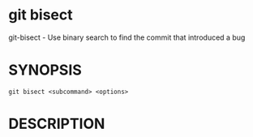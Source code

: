 # git bisect

git-bisect - Use binary search to find the commit that introduced a bug

# SYNOPSIS

```
git bisect <subcommand> <options>
```

# DESCRIPTION
